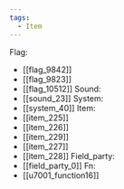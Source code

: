 ```yaml
---
tags:
  - Item
---
```

Flag:
- [[flag_9842]]
- [[flag_9823]]
- [[flag_10512]]
Sound:
- [[sound_23]]
System:
- [[system_40]]
Item:
- [[item_225]]
- [[item_226]]
- [[item_229]]
- [[item_227]]
- [[item_228]]
Field_party:
- [[field_party_0]]
Fn:
- [[u7001_function16]]
